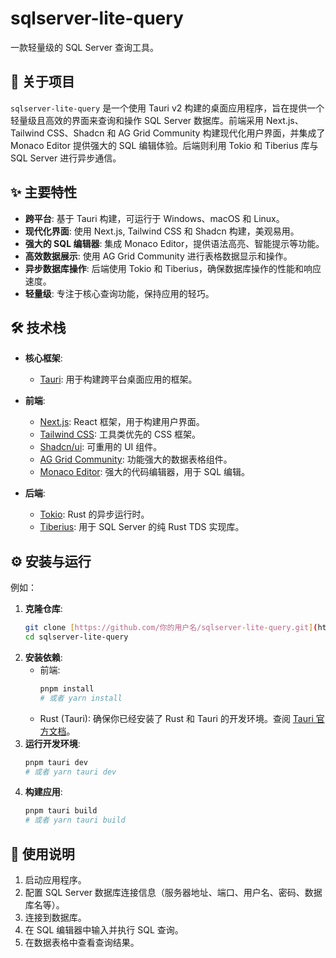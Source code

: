 # sqlserver-lite-query

一款轻量级的 SQL Server 查询工具。

## 🚀 关于项目

`sqlserver-lite-query` 是一个使用 Tauri v2 构建的桌面应用程序，旨在提供一个轻量级且高效的界面来查询和操作 SQL Server 数据库。前端采用 Next.js、Tailwind CSS、Shadcn 和 AG Grid Community 构建现代化用户界面，并集成了 Monaco Editor 提供强大的 SQL 编辑体验。后端则利用 Tokio 和 Tiberius 库与 SQL Server 进行异步通信。

## ✨ 主要特性

* **跨平台**: 基于 Tauri 构建，可运行于 Windows、macOS 和 Linux。
* **现代化界面**: 使用 Next.js, Tailwind CSS 和 Shadcn 构建，美观易用。
* **强大的 SQL 编辑器**: 集成 Monaco Editor，提供语法高亮、智能提示等功能。
* **高效数据展示**: 使用 AG Grid Community 进行表格数据显示和操作。
* **异步数据库操作**: 后端使用 Tokio 和 Tiberius，确保数据库操作的性能和响应速度。
* **轻量级**: 专注于核心查询功能，保持应用的轻巧。

## 🛠️ 技术栈

* **核心框架**:
    * [Tauri](https://tauri.app/): 用于构建跨平台桌面应用的框架。

* **前端**:
    * [Next.js](https://nextjs.org/): React 框架，用于构建用户界面。
    * [Tailwind CSS](https://tailwindcss.com/): 工具类优先的 CSS 框架。
    * [Shadcn/ui](https://ui.shadcn.com/): 可重用的 UI 组件。
    * [AG Grid Community](https://www.ag-grid.com/community-edition/): 功能强大的数据表格组件。
    * [Monaco Editor](https://microsoft.github.io/monaco-editor/): 强大的代码编辑器，用于 SQL 编辑。

* **后端**:
    * [Tokio](https://tokio.rs/): Rust 的异步运行时。
    * [Tiberius](https://github.com/prisma/tiberius): 用于 SQL Server 的纯 Rust TDS 实现库。

## ⚙️ 安装与运行

例如：

1.  **克隆仓库**:
    ```bash
    git clone [https://github.com/你的用户名/sqlserver-lite-query.git](https://github.com/你的用户名/sqlserver-lite-query.git)
    cd sqlserver-lite-query
    ```
2.  **安装依赖**:
    * 前端:
        ```bash
        pnpm install
        # 或者 yarn install
        ```
    * Rust (Tauri): 确保你已经安装了 Rust 和 Tauri 的开发环境。查阅 [Tauri 官方文档](https://tauri.app/v1/guides/getting-started/prerequisites)。
3.  **运行开发环境**:
    ```bash
    pnpm tauri dev
    # 或者 yarn tauri dev
    ```
4.  **构建应用**:
    ```bash
    pnpm tauri build
    # 或者 yarn tauri build
    ```

## 📖 使用说明

1.  启动应用程序。
2.  配置 SQL Server 数据库连接信息（服务器地址、端口、用户名、密码、数据库名等）。
3.  连接到数据库。
4.  在 SQL 编辑器中输入并执行 SQL 查询。
5.  在数据表格中查看查询结果。